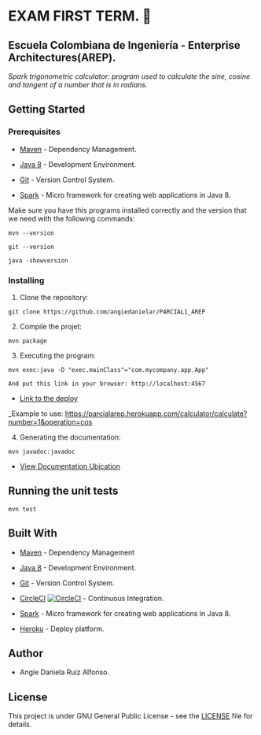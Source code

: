 # EXAM FIRST TERM. 🚀

## Escuela Colombiana de Ingeniería - Enterprise Architectures(AREP).

_Spark trigonometric calculator: program used to calculate the sine, cosine and tangent of a number that is in radians._

## Getting Started

### Prerequisites

- [Maven](https://maven.apache.org/) - Dependency Management.

- [Java 8](https://www.oracle.com/co/java/technologies/javase/javase-jdk8-downloads.html) -  Development Environment.

- [Git](https://git-scm.com/) - Version Control System.

- [Spark](http://sparkjava.com/) - Micro framework for creating web applications in Java 8.

Make sure you have this programs installed correctly and the version that we need with the following commands:

```
mvn --version
```

```
git --version
```

```
java -showversion
```

### Installing

1. Clone the repository:

```
git clone https://github.com/angiedanielar/PARCIAL1_AREP
```

2. Compile the projet:

```
mvn package
```

3. Executing the program:

```
mvn exec:java -D "exec.mainClass"="com.mycompany.app.App"

And put this link in your browser: http://localhost:4567
```

- [Link to the deploy](https://parcialarep.herokuapp.com)


_Example to use: https://parcialarep.herokuapp.com/calculator/calculate?number=1&operation=cos


4. Generating the documentation:

```
mvn javadoc:javadoc
```

- [View Documentation Ubication](https://angiedanielar.github.io/PARCIAL1_AREP/apidocs)

## Running the unit tests

```
mvn test
```

## Built With

- [Maven](https://maven.apache.org/) - Dependency Management

- [Java 8](https://www.oracle.com/co/java/technologies/javase/javase-jdk8-downloads.html) -  Development Environment.

- [Git](https://git-scm.com/) - Version Control System.

- [CircleCI](https://circleci.com/) [![CircleCI](https://circleci.com/gh/circleci/circleci-docs.svg?style=svg)](https://app.circleci.com/pipelines/github/angiedanielar/LAB2_AREP) - Continuous Integration.

- [Spark](http://sparkjava.com/) - Micro framework for creating web applications in Java 8.

- [Heroku](https://www.heroku.com/platform) - Deploy platform.

## Author

- Angie Daniela Ruiz Alfonso.


## License

This project is under GNU General Public License - see the [LICENSE](LICENSE) file for details.

